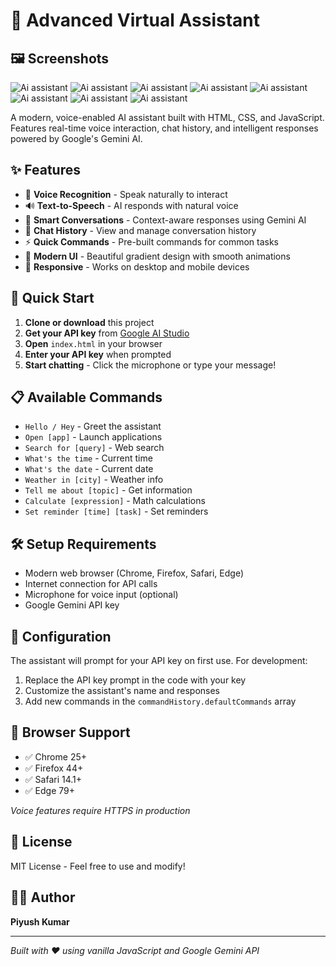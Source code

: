 # 🤖 Advanced Virtual Assistant

## 🖼️ Screenshots

![Ai assistant](https://github.com/piyush-kumar499/AI-Projects/blob/main/AI%20Assistant/images/1.jpg)
![Ai assistant](https://github.com/piyush-kumar499/AI-Projects/blob/main/AI%20Assistant/images/2.jpg)
![Ai assistant](https://github.com/piyush-kumar499/AI-Projects/blob/main/AI%20Assistant/images/3.jpg)
![Ai assistant](https://github.com/piyush-kumar499/AI-Projects/blob/main/AI%20Assistant/images/4.jpg)
![Ai assistant](https://github.com/piyush-kumar499/AI-Projects/blob/main/AI%20Assistant/images/5.jpg)
![Ai assistant](https://github.com/piyush-kumar499/AI-Projects/blob/main/AI%20Assistant/images/6.jpg)
![Ai assistant](https://github.com/piyush-kumar499/AI-Projects/blob/main/AI%20Assistant/images/7.jpg)
![Ai assistant](https://github.com/piyush-kumar499/AI-Projects/blob/main/AI%20Assistant/images/8.jpg)

A modern, voice-enabled AI assistant built with HTML, CSS, and JavaScript. Features real-time voice interaction, chat history, and intelligent responses powered by Google's Gemini AI.

## ✨ Features

- 🎤 **Voice Recognition** - Speak naturally to interact
- 🔊 **Text-to-Speech** - AI responds with natural voice
- 💬 **Smart Conversations** - Context-aware responses using Gemini AI
- 📝 **Chat History** - View and manage conversation history
- ⚡ **Quick Commands** - Pre-built commands for common tasks
- 🎨 **Modern UI** - Beautiful gradient design with smooth animations
- 📱 **Responsive** - Works on desktop and mobile devices

## 🚀 Quick Start

1. **Clone or download** this project
2. **Get your API key** from [Google AI Studio](https://makersuite.google.com/app/apikey)
3. **Open** `index.html` in your browser
4. **Enter your API key** when prompted
5. **Start chatting** - Click the microphone or type your message!

## 📋 Available Commands

- `Hello / Hey` - Greet the assistant
- `Open [app]` - Launch applications
- `Search for [query]` - Web search
- `What's the time` - Current time
- `What's the date` - Current date  
- `Weather in [city]` - Weather info
- `Tell me about [topic]` - Get information
- `Calculate [expression]` - Math calculations
- `Set reminder [time] [task]` - Set reminders

## 🛠️ Setup Requirements

- Modern web browser (Chrome, Firefox, Safari, Edge)
- Internet connection for API calls
- Microphone for voice input (optional)
- Google Gemini API key

## 🔧 Configuration

The assistant will prompt for your API key on first use. For development:

1. Replace the API key prompt in the code with your key
2. Customize the assistant's name and responses
3. Add new commands in the `commandHistory.defaultCommands` array

## 🎯 Browser Support

- ✅ Chrome 25+
- ✅ Firefox 44+
- ✅ Safari 14.1+
- ✅ Edge 79+

*Voice features require HTTPS in production*

## 📄 License

MIT License - Feel free to use and modify!

## 👨‍💻 Author

**Piyush Kumar**

---

*Built with ❤️ using vanilla JavaScript and Google Gemini API*
